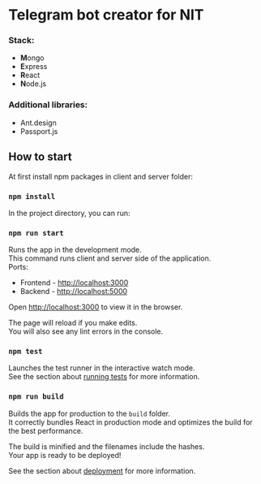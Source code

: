 # Telegram bot creator for NIT 
### Stack:
 - **M**ongo
 - **E**xpress
 - **R**eact
 - **N**ode.js
### Additional libraries:
 - Ant.design
 - Passport.js

## How to start
At first install npm packages in client and server folder:
### `npm install`
In the project directory, you can run:

### `npm run start`

Runs the app in the development mode.<br />
This command runs client and server side of the application.<br />
Ports:
   - Frontend - [http://localhost:3000](http://localhost:3000)
   - Backend - [http://localhost:5000](http://localhost:5000)

Open [http://localhost:3000](http://localhost:3000) to view it in the browser.

The page will reload if you make edits.<br />
You will also see any lint errors in the console.

### `npm test`

Launches the test runner in the interactive watch mode.<br />
See the section about [running tests](https://facebook.github.io/create-react-app/docs/running-tests) for more information.

### `npm run build`

Builds the app for production to the `build` folder.<br />
It correctly bundles React in production mode and optimizes the build for the best performance.

The build is minified and the filenames include the hashes.<br />
Your app is ready to be deployed!

See the section about [deployment](https://facebook.github.io/create-react-app/docs/deployment) for more information.

